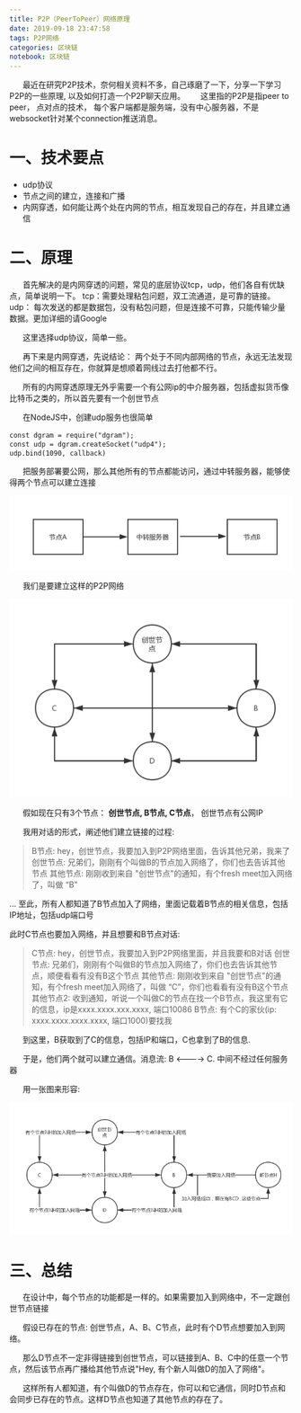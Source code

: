 ```yaml
---
title: P2P（PeerToPeer）网络原理
date: 2019-09-18 23:47:58
tags: P2P网络
categories: 区块链
notebook: 区块链
---
```


&nbsp;&nbsp;&nbsp;&nbsp;&nbsp;&nbsp;最近在研究P2P技术，奈何相关资料不多，自己琢磨了一下，分享一下学习P2P的一些原理, 以及如何打造一个P2P聊天应用。
&nbsp;&nbsp;&nbsp;&nbsp;&nbsp;&nbsp;这里指的P2P是指peer to peer， 点对点的技术， 每个客户端都是服务端，没有中心服务器，不是websocket针对某个connection推送消息。

<!-- more -->

# 一、技术要点
- udp协议
- 节点之间的建立，连接和广播
- 内网穿透，如何能让两个处在内网的节点，相互发现自己的存在，并且建立通信

# 二、原理
&nbsp;&nbsp;&nbsp;&nbsp;&nbsp;&nbsp;首先解决的是内网穿透的问题，常见的底层协议tcp，udp，他们各自有优缺点，简单说明一下。 tcp：需要处理粘包问题，双工流通道，是可靠的链接。 udp： 每次发送的都是数据包，没有粘包问题，但是连接不可靠，只能传输少量数据。更加详细的请Google

&nbsp;&nbsp;&nbsp;&nbsp;&nbsp;&nbsp;这里选择udp协议，简单一些。

&nbsp;&nbsp;&nbsp;&nbsp;&nbsp;&nbsp;再下来是内网穿透，先说结论： 两个处于不同内部网络的节点，永远无法发现他们之间的相互存在，你就算是想顺着网线过去打他都不行。

&nbsp;&nbsp;&nbsp;&nbsp;&nbsp;&nbsp;所有的内网穿透原理无外乎需要一个有公网ip的中介服务器，包括虚拟货币像比特币之类的，所以首先要有一个创世节点

&nbsp;&nbsp;&nbsp;&nbsp;&nbsp;&nbsp;在NodeJS中，创建udp服务也很简单
```
const dgram = require("dgram");
const udp = dgram.createSocket("udp4");
udp.bind(1090, callback)
```
&nbsp;&nbsp;&nbsp;&nbsp;&nbsp;&nbsp;把服务部署要公网，那么其他所有的节点都能访问，通过中转服务器，能够使得两个节点可以建立连接

![node](P2P（PeerToPeer）网络原理/node.jpg)

&nbsp;&nbsp;&nbsp;&nbsp;&nbsp;&nbsp;我们是要建立这样的P2P网络

![p2p_network](P2P（PeerToPeer）网络原理/p2p_network.jpg)

&nbsp;&nbsp;&nbsp;&nbsp;&nbsp;&nbsp;假如现在只有3个节点： <b>创世节点, B节点, C节点</b>， 创世节点有公网IP

&nbsp;&nbsp;&nbsp;&nbsp;&nbsp;&nbsp;我用对话的形式，阐述他们建立链接的过程:

>B节点: hey，创世节点，我要加入到P2P网络里面，告诉其他兄弟，我来了 创世节点: 兄弟们，刚刚有个叫做B的节点加入网络了，你们也去告诉其他节点 其他节点: 刚刚收到来自 "创世节点"的通知，有个fresh meet加入网络了，叫做 “B”

… 至此，所有人都知道了B节点加入了网络，里面记载着B节点的相关信息，包括IP地址，包括udp端口号

此时C节点也要加入网络，并且想要和B节点对话:

>C节点: hey，创世节点，我要加入到P2P网络里面，并且我要和B对话 创世节点: 兄弟们，刚刚有个叫做B的节点加入网络了，你们也去告诉其他节点，顺便看看有没有B这个节点 其他节点: 刚刚收到来自 "创世节点"的通知，有个fresh meet加入网络了，叫做 “C”，你们也看看有没有B这个节点 其他节点2: 收到通知，听说一个叫做C的节点在找一个B节点，我这里有它的信息，ip是xxxx.xxxx.xxx.xxxx, 端口10086 B节点: 有个C的家伙(ip: xxxx.xxxx.xxxx.xxxx, 端口1000)要找我

&nbsp;&nbsp;&nbsp;&nbsp;&nbsp;&nbsp;到这里，B获取到了C的信息，包括IP和端口，C也拿到了B的信息.

&nbsp;&nbsp;&nbsp;&nbsp;&nbsp;&nbsp;于是，他们两个就可以建立通信。消息流: B <----> C. 中间不经过任何服务器

&nbsp;&nbsp;&nbsp;&nbsp;&nbsp;&nbsp;用一张图来形容:

![p2p_new](P2P（PeerToPeer）网络原理/p2p_new.jpg)

# 三、总结
&nbsp;&nbsp;&nbsp;&nbsp;&nbsp;&nbsp;在设计中，每个节点的功能都是一样的。如果需要加入到网络中，不一定跟创世节点链接

&nbsp;&nbsp;&nbsp;&nbsp;&nbsp;&nbsp;假设已存在的节点: 创世节点，A、B、C节点，此时有个D节点想要加入到网络。

&nbsp;&nbsp;&nbsp;&nbsp;&nbsp;&nbsp;那么D节点不一定非得链接到创世节点，可以链接到A、B、C中的任意一个节点，然后该节点再广播给其他节点说"Hey, 有个新人叫做D的加入了网络"。

&nbsp;&nbsp;&nbsp;&nbsp;&nbsp;&nbsp;这样所有人都知道，有个叫做D的节点存在，你可以和它通信，同时D节点和会同步已存在的节点。这样D节点也知道了其他节点的存在了。